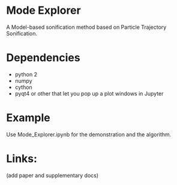 # Mode Explorer 

A Model-based sonification method based on Particle Trajectory Sonification. 

# Dependencies

* python 2 
* numpy 
* cython
* pyqt4 or other that let you pop up a plot windows in Jupyter 

# Example

Use Mode_Explorer.ipynb for the demonstration and the algorithm. 

# Links:

(add paper and supplementary docs)